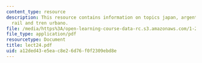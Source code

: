 ```yaml
---
content_type: resource
description: This resource contains information on topics japan, argentina, british
  rail and tren urbano.
file: /media/https%3A/open-learning-course-data-rc.s3.amazonaws.com/1-201j-introduction-to-transportation-systems-fall-2006/a12ded43e5eac8e26d76f0f2309ebd8e_lect24.pdf
file_type: application/pdf
resourcetype: Document
title: lect24.pdf
uid: a12ded43-e5ea-c8e2-6d76-f0f2309ebd8e
---
```


